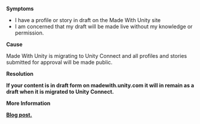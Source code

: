 

**Symptoms**


- I have a profile or story in draft on the Made With Unity site
- I am concerned that my draft will be made live without my knowledge or permission.



**Cause**



Made With Unity is migrating to Unity Connect and all profiles and stories submitted for approval will be made public.



**Resolution**



**If your content is in draft form on madewith.unity.com it will in remain as a draft when it is migrated to Unity Connect.**



**More Information**



[**Blog post.** ](https://blogs.unity3d.com/2017/08/08/madewith-unity-com-profile-and-story-creation-is-moving-to-unity-connect/)













